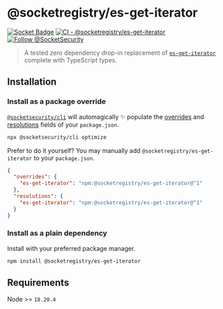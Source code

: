 # @socketregistry/es-get-iterator

[![Socket Badge](https://socket.dev/api/badge/npm/package/@socketregistry/es-get-iterator)](https://socket.dev/npm/package/@socketregistry/es-get-iterator)
[![CI - @socketregistry/es-get-iterator](https://github.com/SocketDev/socket-registry-js/actions/workflows/test.yml/badge.svg)](https://github.com/SocketDev/socket-registry-js/actions/workflows/test.yml)
[![Follow @SocketSecurity](https://img.shields.io/twitter/follow/SocketSecurity?style=social)](https://twitter.com/SocketSecurity)

> A tested zero dependency drop-in replacement of
> [`es-get-iterator`](https://www.npmjs.com/package/es-get-iterator) complete
> with TypeScript types.

## Installation

### Install as a package override

[`@socketsecurity/cli`](https://www.npmjs.com/package/@socketsecurity/cli) will
automagically :sparkles: populate the
[overrides](https://docs.npmjs.com/cli/v9/configuring-npm/package-json#overrides)
and [resolutions](https://yarnpkg.com/configuration/manifest#resolutions) fields
of your `package.json`.

```sh
npx @socketsecurity/cli optimize
```

Prefer to do it yourself? You may manually add `@socketregistry/es-get-iterator`
to your `package.json`.

```json
{
  "overrides": {
    "es-get-iterator": "npm:@socketregistry/es-get-iterator@^1"
  },
  "resolutions": {
    "es-get-iterator": "npm:@socketregistry/es-get-iterator@^1"
  }
}
```

### Install as a plain dependency

Install with your preferred package manager.

```sh
npm install @socketregistry/es-get-iterator
```

## Requirements

Node >= `18.20.4`
